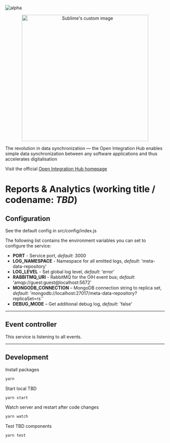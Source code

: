 ![alpha](https://img.shields.io/badge/Status-Alpha-yellowgreen.svg)

<p align="center">
  <img src="https://github.com/openintegrationhub/openintegrationhub/blob/master/Assets/medium-oih-einzeilig-zentriert.jpg" alt="Sublime's custom image" width="400"/>
</p>

The revolution in data synchronization — the Open Integration Hub enables simple data synchronization between any software applications and thus accelerates digitalisation

Visit the official [Open Integration Hub homepage](https://www.openintegrationhub.org/)

# Reports & Analytics (working title / codename: _TBD_)

<!-- [Documentation on Swagger Hub](https://app.swaggerhub.com/) -->

## Configuration

See the default config in src/config/index.js

The following list contains the environment variables you can set to configure the service:

- **PORT** - Service port, _default_: 3000
- **LOG_NAMESPACE** - Namespace for all emitted logs, _default_: 'meta-data-repository'
- **LOG_LEVEL** - Set global log level, _default_: 'error'
- **RABBITMQ_URI** - RabbitMQ for the OIH event bus; _default_: 'amqp://guest:guest@localhost:5672'
- **MONGODB_CONNECTION** – MongoDB connection string to replica set, _default_: 'mongodb://localhost:27017/meta-data-repository?replicaSet=rs`'
- **DEBUG_MODE** – Get additional debug log, _default_: 'false'

---

## Event controller

This service is listening to all events.

---

## Development

Install packages

```zsh
yarn
```

Start local TBD

```zsh
yarn start
```

Watch server and restart after code changes

```zsh
yarn watch
```

Test TBD components

```zsh
yarn test
```
